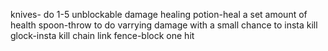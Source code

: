 knives- do 1-5 unblockable damage
healing potion-heal a set amount of health
spoon-throw to do varrying damage with a small chance to insta kill
glock-insta kill
chain link fence-block one hit
